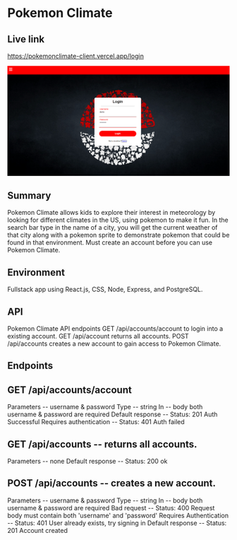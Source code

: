 # Pokemon Climate

## Live link 

https://pokemonclimate-client.vercel.app/login

![Screenshot](https://github.com/JordyPena/Portfolio/blob/main/images/project-screenshots/PokemonClimate.png)

## Summary

Pokemon Climate allows kids to explore their interest in meteorology by looking for different climates in the US, using pokemon to make it fun. In the search bar type in the name of a city, you will get the current weather of that city along with a pokemon sprite to demonstrate pokemon that could be found in that environment. Must create an account before you can use Pokemon Climate.

## Environment 

Fullstack app using React.js, CSS, Node, Express, and PostgreSQL.

## API 

Pokemon Climate API endpoints GET /api/accounts/account to login into a existing account. GET /api/account returns all accounts. POST /api/accounts creates a new account to gain access to Pokemon Climate.

## Endpoints

## GET /api/accounts/account
 Parameters -- username & password
 Type -- string 
 In -- body both username & password are required
 Default response -- Status: 201 Auth Successful 
 Requires authentication -- Status: 401 Auth failed

## GET /api/accounts -- returns all accounts.
 Parameters -- none
 Default response -- Status: 200 ok

## POST /api/accounts -- creates a new account.
 Parameters -- username & password
 Type -- string
 In -- body both username & password are required
 Bad request -- Status: 400 Request body must contain both 'username' and 'password'
 Requires Authentication -- Status: 401 User already exists, try signing in
 Default response -- Status: 201 Account created
